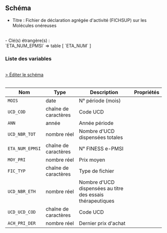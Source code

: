 ## Schéma

- Titre : Fichier de déclaration agrégée d'activité (FICHSUP) sur les Molécules onéreuses
<br />
- Clé(s) étrangère(s) : <br />
`ETA_NUM_EPMSI` => table <PreviewPage text="T_HADaaE" link="/tables/T_HADaaE" /> [ `ETA_NUM` ]<br />

### Liste des variables
<br />
<div>
    <a href="https://gitlab.com/healthdatahub/schema-snds/edit/master/schemas/PMSI/PMSI%20HAD/T_HADaaMON.json"  
    arget="_blank" rel="noopener noreferrer">> Éditer le schéma</a>
    <OutboundLink />
</div>
<br />

Nom|Type|Description|Propriétés
-|-|-|-
`MOIS`|date|N° période (mois)||
`UCD_COD`|chaîne de caractères|Code UCD||
`ANN`|année|Année période||
`UCD_NBR_TOT`|nombre réel|Nombre d&#x27;UCD dispensées totales||
`ETA_NUM_EPMSI`|chaîne de caractères|N° FINESS e-PMSI||
`MOY_PRI`|nombre réel|Prix moyen||
`FIC_TYP`|chaîne de caractères|Type de fichier||
`UCD_NBR_ETH`|nombre réel|Nombre d&#x27;UCD dispensées au titre des essais thérapeutiques||
`UCD_UCD_COD`|chaîne de caractères|Code UCD||
`ACH_PRI_DER`|nombre réel|Dernier prix d&#x27;achat||

